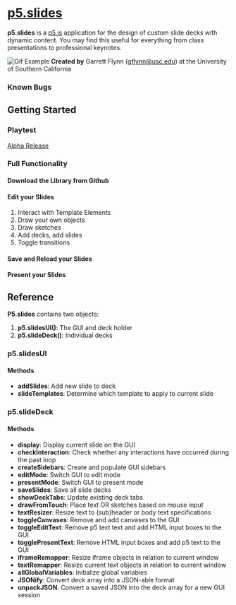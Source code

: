 
# [**p5.slides**](https://github.com/GarrettMFlynn/p5.js-slides)
**p5.slides** is a [p5.js](https://p5js.org/) application for the design of custom slide decks with dynamic content. You may find this useful for everything from class presentations to professional keynotes.

 ![Gif Example](img/Gif1.gif)
 **Created by** Garrett Flynn (gflynn@usc.edu) at the University of Southern California
 
  ### Known Bugs

 
 ## Getting Started
 
 ### Playtest
 [Alpha Release](https://garrettmflynn.github.io/p5.js-slides/app/)

 ### Full Functionality

 #### Download the Library from Github
 
 
 #### Edit your Slides
 1. Interact with Template Elements
 2. Draw your own objects
 3. Draw sketches
 4. Add decks, add slides
 5. Toggle transitions

 #### Save and Reload your Slides
 
 #### Present your Slides



 ## Reference
 
 **P5.slides** contains two objects:
 1. **p5.slidesUI()**: The GUI and deck holder
 2. **p5.slideDeck()**: Individual decks
 
 ### p5.slidesUI
 #### Methods
 * **addSlides**: Add new slide to deck
 * **slideTemplates**: Determine which template to apply to current slide
 
 
 ### p5.slideDeck
 #### Methods
 * **display**: Display current slide on the GUI
 * **checkInteraction**: Check whether any interactions have occurred during the past loop
 * **createSidebars**: Create and populate GUI sidebars
 * **editMode**: Switch GUI to edit mode
 * **presentMode**: Switch GUI to present mode
 * **saveSlides**: Save all slide decks
 * **showDeckTabs**: Update existing deck tabs
 * **drawFromTouch**: Place text OR sketches based on mouse input
 * **textResizer**: Resize text to (sub)header or body text specifications
 * **toggleCanvases**: Remove and add canvases to the GUI
 * **toggleEditText**: Remove p5 text text and add HTML input boxes to the GUI
 * **togglePresentText**: Remove HTML input boxes and add p5 text to the GUI
 * **iframeRemapper**: Resize iframe objects in relation to current window
 * **textRemapper**: Resize current text objects in relation to current window
 * **allGlobalVariables**: Initialize global variables 
 * **JSONify**: Convert deck array into a JSON-able format
 * **unpackJSON**: Convert a saved JSON into the deck array for a new GUI session
 
 
 
